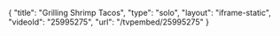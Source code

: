 {
    "title": "Grilling Shrimp Tacos",
    "type": "solo",
    "layout": "iframe-static",
    "videoId": "25995275",
    "url": "\/tvpembed\/25995275"
}